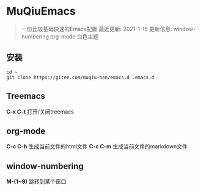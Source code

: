 # MuQiuEmacs
> 一份比较基础快速的Emacs配置
> 最近更新: 2021-1-15
> 更新信息: window-numbering org-mode 白色主题

## 安装

```Shell
cd ~
git clone https://gitee.com/muqiu-han/emacs.d .emacs.d
```
## Treemacs
__C-x C-t__ 打开/关闭treemacs

## org-mode
__C-c C-h__ 生成当前文件的html文件
__C-c C-m__ 生成当前文件的markdown文件

## window-numbering
__M-(1~9)__ 跳转到某个窗口